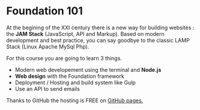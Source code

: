 # Foundation 101

At the begining of the XXI century there is a new way for building websites : the **JAM Stack** \(JavaScript, API and Markup\). Based on modern development and best practice, you can say goodbye to the classic LAMP Stack \(Linux Apache MySql Php\).

For this course you are going to learn 3 things.

* Modern web developement using the terminal and **Node.js**
* **Web design** with the Foundation framework
* Deployment / Hosting and build system like Gulp
* Use an API to send emails

Thanks to GitHub the hosting is FREE on [GitHub pages.](https://pages.github.com/)

